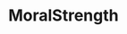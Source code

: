 ---
name: moral_strength
permalink: /methods/moral_strength/
title: "MoralStrength"
layout: default
github: https://github.com/oaraque/moral-foundations
pypi: https://pypi.org/project/moralstrength/
---